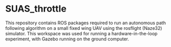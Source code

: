 # SUAS_throttle
This repository contains ROS packages required to run an autonomous path following algorithm on a small fixed wing UAV using the rosflight (Naze32) simulator. This workspace was used for running a hardware-in-the-loop experiment, with Gazebo running on the ground computer.
